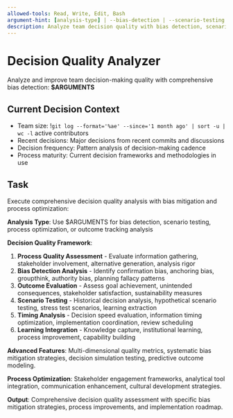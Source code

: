 ```yaml
---
allowed-tools: Read, Write, Edit, Bash
argument-hint: [analysis-type] | --bias-detection | --scenario-testing | --process-optimization | --outcome-tracking
description: Analyze team decision quality with bias detection, scenario testing, and process improvement recommendations
---
```


# Decision Quality Analyzer

Analyze and improve team decision-making quality with comprehensive bias detection: **$ARGUMENTS**

## Current Decision Context

- Team size: !`git log --format='%ae' --since='1 month ago' | sort -u | wc -l` active contributors
- Recent decisions: Major decisions from recent commits and discussions
- Decision frequency: Pattern analysis of decision-making cadence
- Process maturity: Current decision frameworks and methodologies in use

## Task

Execute comprehensive decision quality analysis with bias mitigation and process optimization:

**Analysis Type**: Use $ARGUMENTS for bias detection, scenario testing, process optimization, or outcome tracking analysis

**Decision Quality Framework**:
1. **Process Quality Assessment** - Evaluate information gathering, stakeholder involvement, alternative generation, analysis rigor
2. **Bias Detection Analysis** - Identify confirmation bias, anchoring bias, groupthink, authority bias, planning fallacy patterns
3. **Outcome Evaluation** - Assess goal achievement, unintended consequences, stakeholder satisfaction, sustainability measures
4. **Scenario Testing** - Historical decision analysis, hypothetical scenario testing, stress test scenarios, learning extraction
5. **Timing Analysis** - Decision speed evaluation, information timing optimization, implementation coordination, review scheduling
6. **Learning Integration** - Knowledge capture, institutional learning, process improvement, capability building

**Advanced Features**: Multi-dimensional quality metrics, systematic bias mitigation strategies, decision simulation testing, predictive outcome modeling.

**Process Optimization**: Stakeholder engagement frameworks, analytical tool integration, communication enhancement, cultural development strategies.

**Output**: Comprehensive decision quality assessment with specific bias mitigation strategies, process improvements, and implementation roadmap.